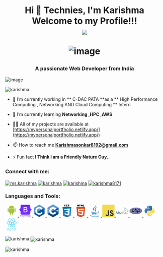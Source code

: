 
<!--*************** Title ***************-->
<h1 align="center">
Hi 👋  Technies, I'm Karishma
<br/>
Welcome to my Profile!!!
  
 <br/> 
 <img 
    src="https://raw.githubusercontent.com/iampavangandhi/iampavangandhi/master/gifs/Hi.gif"
    width="30px">
 
![image](https://user-images.githubusercontent.com/107717923/228171848-f581cd9a-ba8d-48e7-9f8b-83ba144f143e.png)






<h3 align="center">A passionate Web Developer from India</h3>



![image](https://user-images.githubusercontent.com/107717923/228164535-f58336d9-b7f1-4f9c-a73c-b9300ded9028.png)
<p align="left"> <img src="https://komarev.com/ghpvc/?username=karishma&label=Profile%20views&color=0e75b6&style=flat" alt="karishma" /> </p>

- 🔭 I’m currently working in ** C-DAC PATA **as a ** High Performance Computing , Networking AND Cloud Computing ** Intern

- 🌱 I’m currently learning **Networking ,HPC ,AWS**

- 👨‍💻 All of my projects are available at [https://mypersonalportfholio.netlify.app/](https://mypersonalportfholio.netlify.app/)

- 📫 How to reach me **Karishmasonkar8192@gmail.com**

- ⚡ Fun fact **I Think I am a Friendly Nature Guy..**

<h3 align="left">Connect with me:</h3>
<p align="left">
<a href="https://www.linkedin.com/in/ms-karishma/" target="blank"><img align="center" src="https://raw.githubusercontent.com/rahuldkjain/github-profile-readme-generator/master/src/images/icons/Social/linked-in-alt.svg" alt="ms.karishma" height="30" width="40" /></a>
<a href="https://www.instagram.com/karishma_1706/?hl=en" target="blank"><img align="center" src="https://raw.githubusercontent.com/rahuldkjain/github-profile-readme-generator/master/src/images/icons/Social/instagram.svg" alt="karishma" height="30" width="40" /></a>
<a href="https://www.youtube.com/@karishma5090" target="blank"><img align="center" src="https://raw.githubusercontent.com/rahuldkjain/github-profile-readme-generator/master/src/images/icons/Social/youtube.svg" alt="karishma" height="30" width="40" /></a>
<a href="https://leetcode.com/u/Karishma8171/" target="blank"><img align="center" src="https://raw.githubusercontent.com/rahuldkjain/github-profile-readme-generator/master/src/images/icons/Social/leet-code.svg" alt="karishma8171" height="30" width="40" /></a>

</p>

<h3 align="left">Languages and Tools:</h3>
<p align="left"> <a href="https://developer.android.com" target="_blank" rel="noreferrer"> <img src="https://raw.githubusercontent.com/devicons/devicon/master/icons/android/android-original-wordmark.svg" alt="android" width="40" height="40"/> </a> <a href="https://getbootstrap.com" target="_blank" rel="noreferrer"> <img src="https://raw.githubusercontent.com/devicons/devicon/master/icons/bootstrap/bootstrap-plain-wordmark.svg" alt="bootstrap" width="40" height="40"/> </a> <a href="https://www.cprogramming.com/" target="_blank" rel="noreferrer"> <img src="https://raw.githubusercontent.com/devicons/devicon/master/icons/c/c-original.svg" alt="c" width="40" height="40"/> </a> <a href="https://www.w3schools.com/cpp/" target="_blank" rel="noreferrer"> <img src="https://raw.githubusercontent.com/devicons/devicon/master/icons/cplusplus/cplusplus-original.svg" alt="cplusplus" width="40" height="40"/> </a> <a href="https://www.w3schools.com/css/" target="_blank" rel="noreferrer"> <img src="https://raw.githubusercontent.com/devicons/devicon/master/icons/css3/css3-original-wordmark.svg" alt="css3" width="40" height="40"/> </a> <a href="https://www.w3.org/html/" target="_blank" rel="noreferrer"> <img src="https://raw.githubusercontent.com/devicons/devicon/master/icons/html5/html5-original-wordmark.svg" alt="html5" width="40" height="40"/> </a> <a href="https://www.java.com" target="_blank" rel="noreferrer"> <img src="https://raw.githubusercontent.com/devicons/devicon/master/icons/java/java-original.svg" alt="java" width="40" height="40"/> </a> <a href="https://developer.mozilla.org/en-US/docs/Web/JavaScript" target="_blank" rel="noreferrer"> <img src="https://raw.githubusercontent.com/devicons/devicon/master/icons/javascript/javascript-original.svg" alt="javascript" width="40" height="40"/> </a> <a href="https://www.mysql.com/" target="_blank" rel="noreferrer"> <img src="https://raw.githubusercontent.com/devicons/devicon/master/icons/mysql/mysql-original-wordmark.svg" alt="mysql" width="40" height="40"/> </a> <a href="https://www.php.net" target="_blank" rel="noreferrer"> <img src="https://raw.githubusercontent.com/devicons/devicon/master/icons/php/php-original.svg" alt="php" width="40" height="40"/> </a> <a href="https://www.python.org" target="_blank" rel="noreferrer"> <img src="https://raw.githubusercontent.com/devicons/devicon/master/icons/python/python-original.svg" alt="python" width="40" height="40"/> </a> <a href="https://reactjs.org/" target="_blank" rel="noreferrer"> <img src="https://raw.githubusercontent.com/devicons/devicon/master/icons/react/react-original-wordmark.svg" alt="react" width="40" height="40"/> </a> </p>

<p><img align="left" src="https://github-readme-stats.vercel.app/api/top-langs?username=karishma&show_icons=true&locale=en&layout=compact" alt="karishma" /></p>

<p>&nbsp;<img align="center" src="https://github-readme-stats.vercel.app/api?username=karishma&show_icons=true&locale=en" alt="karishma" /></p>

<p><img align="center" src="https://github-readme-streak-stats.herokuapp.com/?user=karishma&" alt="karishma" /></p>
